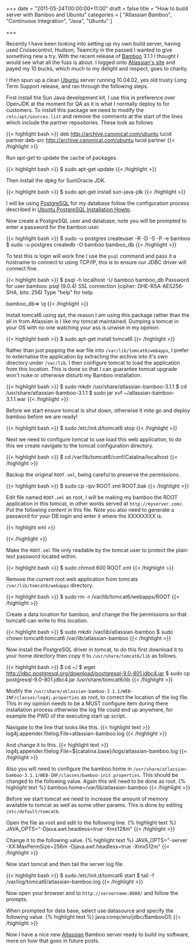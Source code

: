 +++
date = "2011-05-24T00:00:00+11:00"
draft = false
title = "How to build server with Bamboo and Ubuntu"
categories = [ "Atlassian Bamboo", "Continuous Integration", "Java", "Ubuntu" ]

+++

Recently I have been looking into setting up my own build server, having used Cruisecontrol, Hudson, Teamcity in the passed I wanted to give something new a try. With the recent release of [Bamboo](http://www.atlassian.com/software/bamboo/) 3.1.1 I thought I would see what all the fuss is about. I logged onto [Atlassian's site](http://www.atlassian.com/) and payed my 10 bucks, which much to my delight and respect, goes to charity.


I then spun up a clean [Ubuntu](http://www.ubuntu.com/) server running 10.04.02, yes old trusty Long Term Support release, and ran through the following steps.

First install the Sun Java development kit, I use this in preference over OpenJDK at the moment for QA as it is what I normally deploy to for customers. To install this package we need to modify the `/etc/apt/sources.list` and remove the comments at the start of the lines which include the partner repositories. These look as follows

{{< highlight bash >}}
deb http://archive.canonical.com/ubuntu lucid partner
deb-src http://archive.canonical.com/ubuntu lucid partner
{{< /highlight >}}

Run _apt-get_ to update the cache of packages.

{{< highlight bash >}}
$ sudo apt-get update
{{< /highlight >}}

Then install the dpkg for Sun\Oracle JDK.

{{< highlight bash >}}
$ sudo apt-get install sun-java-jdk
{{< /highlight >}}

I will be using [PostgreSQL](http://www.postgresql.org/) for my database follow the configuration process described in [Ubuntu PostgreSQL Installation Howto](https://help.ubuntu.com/community/PostgreSQL).

Now create a PostgreSQL user and database, note you will be prompted to enter a password for the bamboo user.

{{< highlight bash >}}
$ sudo -u postgres createuser -R -D -S -P -e bamboo
$ sudo -u postgres createdb -O bamboo bamboo_db
{{< /highlight >}}

To test this is login will work fine I use the `psql` command and pass it a hostname to connect to using TCP/IP, this is to ensure our JDBC driver will connect fine.

{{< highlight bash >}}
$ psql -h localhost -U bamboo bamboo_db
Password for user bamboo: 
psql (9.0.4)
SSL connection (cipher: DHE-RSA-AES256-SHA, bits: 256)
Type "help" for help.

bamboo_db=> \q
{{< /highlight >}}

Install tomcat6 using apt, the reason I am using this package rather than the all in from Atlassian is I like my tomcat maintained. Dumping a tomcat in your OS with no one watching your ass is unwise in my opinion.

{{< highlight bash >}}
$ sudo apt-get install tomcat6
{{< /highlight >}}

Rather than just popping the war file into `/var/lib/tomcat6/webapps`, I prefer to externalise the application by extracting the archive into it's own directory under `/var/lib`. I then configure tomcat to load the application from this location. This is done so that I can guarantee tomcat upgrade won't nuke or otherwise disturb my Bamboo installation.

{{< highlight bash >}}
$ sudo mkdir /usr/share/atlassian-bamboo-3.1.1
$ cd /usr/share/atlassian-bamboo-3.1.1
$ sudo jar xvf ~/atlassian-bamboo-3.1.1.war
{{< /highlight >}}

Before we start ensure tomcat is shut down, otherwise it mite go and deploy bamboo before we are ready!

{{< highlight bash >}}
$ sudo /etc/init.d/tomcat6 stop
{{< /highlight >}}

Next we need to configure tomcat to use load this web application, to do this we create navigate to the tomcat configuration directory.

{{< highlight bash >}}
$ cd /var/lib/tomcat6/conf/Catalina/localhost
{{< /highlight >}}

Backup the original `ROOT.xml`, being careful to preserve the permissions.

{{< highlight bash >}}
$ sudo cp -ipv ROOT.xml ROOT.bak
{{< /highlight >}}

Edit file named `ROOT.xml` as root, I will be making my bamboo the ROOT application in this tomcat, in other words served at `http://myserver.com/`. Put the following content in this file. Note you also need to generate a password for your DB login and enter it where the XXXXXXXX is.

{{< highlight xml >}}
<Context path="/" docBase="/usr/share/atlassian-bamboo-3.1.1">

  <Resource name="jdbc/BambooDS" auth="Container" type="javax.sql.DataSource"
            username="bamboo"
            password="XXXXXXXX"
            driverClassName="org.postgresql.Driver"
            url="jdbc:postgresql://localhost:5432/bamboo_db"
            />

</Context>
{{< /highlight >}}

Make the `ROOT.xml` file only readable by the tomcat user to protect the plain text password located within.


{{< highlight bash >}}
$ sudo chmod 600 ROOT.xml
{{< /highlight >}}

Remove the current root web application from tomcats `/var/lib/tomcat6/webapps` directory.


{{< highlight bash >}}
$ sudo rm -r /var/lib/tomcat6/webapps/ROOT
{{< /highlight >}}

Create a data location for bamboo, and change the file permissions so that tomcat6 can write to this location.

{{< highlight bash >}}
$ sudo mkdir /var/lib/atlassian-bamboo
$ sudo chown tomcat6:tomcat6 /var/lib/atlassian-bamboo
{{< /highlight >}}

Now install the PostgreSQL driver in tomcat, to do this first download it to your home directory then copy it to `/usr/share/tomcat6/lib` as follows.

{{< highlight bash >}}
$ cd ~/
$ wget http://jdbc.postgresql.org/download/postgresql-9.0-801.jdbc4.jar
$ sudo cp postgresql-9.0-801.jdbc4.jar /usr/share/tomcat6/lib
{{< /highlight >}}

Modify the `/usr/share/atlassian-bamboo-3.1.1/WEB-INF/classes/log4j.properties` as root, to correct the location of the log file. This in my opinion needs to be a MUST configure item during there installation process otherwise the log file could end up anywhere, for example the PWD of the executing start up script.

Navigate to the line that looks like this.
{{< highlight text >}}
log4j.appender.filelog.File=atlassian-bamboo.log
{{< /highlight >}}

And change it to this.
{{< highlight text >}}
log4j.appender.filelog.File=${catalina.base}/logs/atlassian-bamboo.log
{{< /highlight >}}

Also you will need to configure the bamboo.home in `/usr/share/atlassian-bamboo-3.1.1/WEB-INF/classes/bamboo-init.properties`. This should be changed to the following value. Again this will need to be done as root.
{% highlight text %}
bamboo.home=/var/lib/atlassian-bamboo
{{< /highlight >}}

Before we start tomcat we need to increase the amount of memory available to tomcat as well as some other params. This is done by editing `/etc/default/tomcat6`.

Open the file as root and edit to the following line.
{% highlight text %}
JAVA_OPTS="-Djava.awt.headless=true -Xmx128m"
{{< /highlight >}}

Change it to the following value.
{% highlight text %}
JAVA_OPTS="-server -XX:MaxPermSize=256m -Djava.awt.headless=true -Xmx512m"
{{< /highlight >}}

Now start tomcat and then tail the server log file.

{{< highlight bash >}}
$ sudo /etc/init.d/tomcat6 start
$ tail -f /var/log/tomcat6/atlassian-bamboo.log
{{< /highlight >}}

Now open your browser and to `http://servername:8080/` and follow the prompts.

When prompted for data base, select use datasource and specify the following value.
{% highlight text %}
java:comp/env/jdbc/BambooDS
{{< /highlight >}}

Now I have a nice new [Atlassian](http://atlassian.com) Bamboo server ready to build my software, more on how that goes in future posts.
